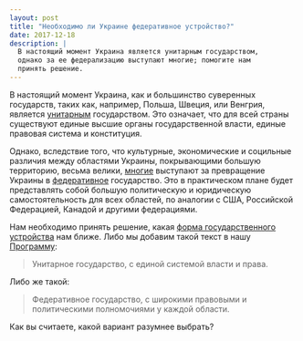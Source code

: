 ```yaml
---
layout: post
title: "Необходимо ли Украине федеративное устройство?"
date: 2017-12-18
description: |
  В настоящий момент Украина является унитарным государством,
  однако за ее федерализацию выступают многие; помогите нам
  принять решение.
---
```


В настоящий момент Украина, как и большинство суверенных государств, таких
как, например, Польша, Швеция, или Венгрия,
является [унитарным](https://ru.wikipedia.org/wiki/%D0%A3%D0%BD%D0%B8%D1%82%D0%B0%D1%80%D0%BD%D0%BE%D0%B5_%D0%B3%D0%BE%D1%81%D1%83%D0%B4%D0%B0%D1%80%D1%81%D1%82%D0%B2%D0%BE)
государством. Это означает, что для всей страны существуют единые
высшие органы государственной власти, единые правовая система и конституция.

Однако, вследствие того, что культурные, экономические и социльные различия
между областями Украины, покрывающими большую территорию, весьма велики,
[многие](https://blogs.korrespondent.net/blog/events/3726796/)
выступают за превращение Украины в
[федеративное](https://ru.wikipedia.org/wiki/%D0%A4%D0%B5%D0%B4%D0%B5%D1%80%D0%B0%D1%82%D0%B8%D0%B2%D0%BD%D0%BE%D0%B5_%D0%B3%D0%BE%D1%81%D1%83%D0%B4%D0%B0%D1%80%D1%81%D1%82%D0%B2%D0%BE)
государство. Это в практическом плане будет представлять собой большую политическую и
юридическую самостоятельность для всех областей, по аналогии с
США, Российской Федерацией, Канадой и другими федерациями.

Нам необходимо принять решение, какая
[форма государственного устройства](https://ru.wikipedia.org/wiki/%D0%A4%D0%BE%D1%80%D0%BC%D0%B0_%D0%B3%D0%BE%D1%81%D1%83%D0%B4%D0%B0%D1%80%D1%81%D1%82%D0%B2%D0%B5%D0%BD%D0%BD%D0%BE%D0%B3%D0%BE_%D1%83%D1%81%D1%82%D1%80%D0%BE%D0%B9%D1%81%D1%82%D0%B2%D0%B0)
нам ближе. Либо мы добавим такой текст в нашу [Программу](/program.html):

> Унитарное государство, с единой системой власти и права.

Либо же такой:

> Федеративное государство, с широкими правовыми и политическими полномочиями
у каждой области.

Как вы считаете, какой вариант разумнее выбрать?

